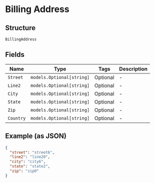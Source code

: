
# Billing Address

## Structure

`BillingAddress`

## Fields

| Name | Type | Tags | Description |
|  --- | --- | --- | --- |
| `Street` | `models.Optional[string]` | Optional | - |
| `Line2` | `models.Optional[string]` | Optional | - |
| `City` | `models.Optional[string]` | Optional | - |
| `State` | `models.Optional[string]` | Optional | - |
| `Zip` | `models.Optional[string]` | Optional | - |
| `Country` | `models.Optional[string]` | Optional | - |

## Example (as JSON)

```json
{
  "street": "street6",
  "line2": "line20",
  "city": "city6",
  "state": "state2",
  "zip": "zip0"
}
```

